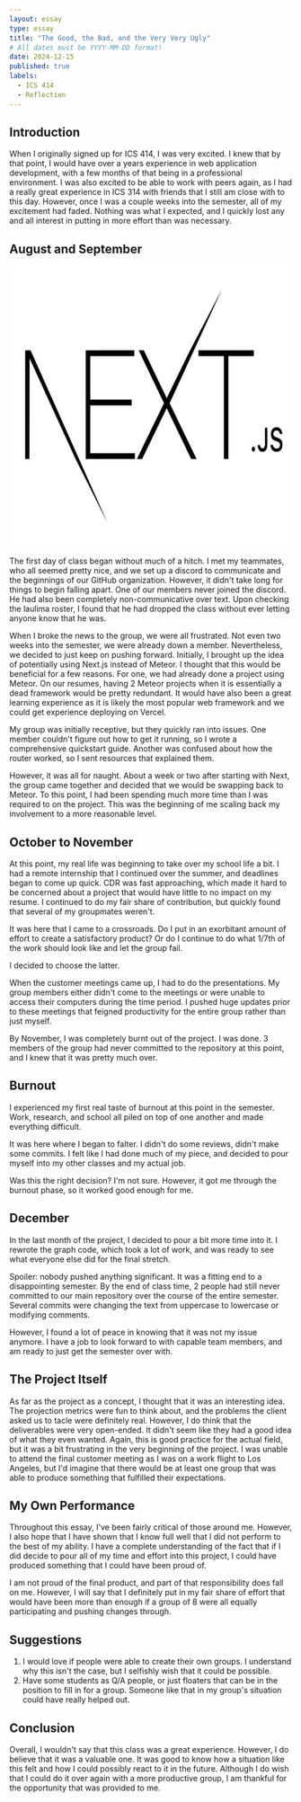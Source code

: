 ```yaml
---
layout: essay
type: essay
title: "The Good, the Bad, and the Very Very Ugly"
# All dates must be YYYY-MM-DD format!
date: 2024-12-15
published: true
labels:
  - ICS 414
  - Reflection
---
```


## Introduction

When I originally signed up for ICS 414, I was very excited. I knew that by that point, I would have over a years experience in web application development, with a few months of that being in a professional environment. I was also excited to be able to work with peers again, as I had a really great experience in ICS 314 with friends that I still am close with to this day. However, once I was a couple weeks into the semester, all of my excitement had faded. Nothing was what I expected, and I quickly lost any and all interest in putting in more effort than was necessary.

## August and September
<img class="img-fluid" src="../img/github.jpg" width="500" height="500">

The first day of class began without much of a hitch. I met my teammates, who all seemed pretty nice, and we set up a discord to communicate and the beginnings of our GitHub organization. However, it didn't take long for things to begin falling apart. One of our members never joined the discord. He had also been completely non-communicative over text. Upon checking the laulima roster, I found that he had dropped the class without ever letting anyone know that he was.

When I broke the news to the group, we were all frustrated. Not even two weeks into the semester, we were already down a member. Nevertheless, we decided to just keep on pushing forward. Initially, I brought up the idea of potentially using Next.js instead of Meteor. I thought that this would be beneficial for a few reasons. For one, we had already done a project using Meteor. On our resumes, having 2 Meteor projects when it is essentially a dead framework would be pretty redundant. It would have also been a great learning experience as it is likely the most popular web framework and we could get experience deploying on Vercel.

My group was initially receptive, but they quickly ran into issues. One member couldn't figure out how to get it running, so I wrote a comprehensive quickstart guide. Another was confused about how the router worked, so I sent resources that explained them.

However, it was all for naught. About a week or two after starting with Next, the group came together and decided that we would be swapping back to Meteor. To this point, I had been spending much more time than I was required to on the project. This was the beginning of me scaling back my involvement to a more reasonable level.

## October to November

At this point, my real life was beginning to take over my school life a bit. I had a remote internship that I continued over the summer, and deadlines began to come up quick. CDR was fast approaching, which made it hard to be concerned about a project that would have little to no impact on my resume. I continued to do my fair share of contribution, but quickly found that several of my groupmates weren't.

It was here that I came to a crossroads. Do I put in an exorbitant amount of effort to create a satisfactory product? Or do I continue to do what 1/7th of the work should look like and let the group fail.

I decided to choose the latter.

When the customer meetings came up, I had to do the presentations. My group members either didn't come to the meetings or were unable to access their computers during the time period. I pushed huge updates prior to these meetings that feigned productivity for the entire group rather than just myself.

By November, I was completely burnt out of the project. I was done. 3 members of the group had never committed to the repository at this point, and I knew that it was pretty much over.

## Burnout

I experienced my first real taste of burnout at this point in the semester. Work, research, and school all piled on top of one another and made everything difficult.

It was here where I began to falter. I didn't do some reviews, didn't make some commits. I felt like I had done much of my piece, and decided to pour myself into my other classes and my actual job.

Was this the right decision? I'm not sure. However, it got me through the burnout phase, so it worked good enough for me.

## December

In the last month of the project, I decided to pour a bit more time into it. I rewrote the graph code, which took a lot of work, and was ready to see what everyone else did for the final stretch.

Spoiler: nobody pushed anything significant. It was a fitting end to a disappointing semester. By the end of class time, 2 people had still never committed to our main repository over the course of the entire semester. Several commits were changing the text from uppercase to lowercase or modifying comments. 

However, I found a lot of peace in knowing that it was not my issue anymore. I have a job to look forward to with capable team members, and am ready to just get the semester over with.

## The Project Itself

As far as the project as a concept, I thought that it was an interesting idea. The projection metrics were fun to think about, and the problems the client asked us to tacle were definitely real. However, I do think that the deliverables were very open-ended. It didn't seem like they had a good idea of what they even wanted. Again, this is good practice for the actual field, but it was a bit frustrating in the very beginning of the project. I was unable to attend the final customer meeting as I was on a work flight to Los Angeles, but I'd imagine that there would be at least one group that was able to produce something that fulfilled their expectations.

## My Own Performance

Throughout this essay, I've been fairly critical of those around me. However, I also hope that I have shown that I know full well that I did not perform to the best of my ability. I have a complete understanding of the fact that if I did decide to pour all of my time and effort into this project, I could have produced something that I could have been proud of.

I am not proud of the final product, and part of that responsibility does fall on me. However, I will say that I definitely put in my fair share of effort that would have been more than enough if a group of 8 were all equally participating and pushing changes through.

## Suggestions

1. I would love if people were able to create their own groups. I understand why this isn't the case, but I selfishly wish that it could be possible.
2. Have some students as Q/A people, or just floaters that can be in the position to fill in for a group. Someone like that in my group's situation could have really helped out.

## Conclusion

Overall, I wouldn't say that this class was a great experience. However, I do believe that it was a valuable one. It was good to know how a situation like this felt and how I could possibly react to it in the future. Although I do wish that I could do it over again with a more productive group, I am thankful for the opportunity that was provided to me.